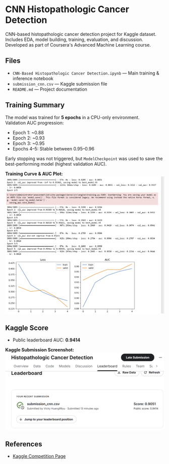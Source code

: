 # CNN Histopathologic Cancer Detection

CNN-based histopathologic cancer detection project for Kaggle dataset.  
Includes EDA, model building, training, evaluation, and discussion.  
Developed as part of Coursera's Advanced Machine Learning course.

## Files
- `CNN-Based Histopathologic Cancer Detection.ipynb` — Main training & inference notebook  
- `submission_cnn.csv` — Kaggle submission file  
- `README.md` — Project documentation  

## Training Summary
The model was trained for **5 epochs** in a CPU-only environment.  
Validation AUC progression:
- Epoch 1: ~0.88  
- Epoch 2: ~0.93  
- Epoch 3: ~0.95  
- Epochs 4–5: Stable between 0.95–0.96  

Early stopping was not triggered, but `ModelCheckpoint` was used to save the best-performing model (highest validation AUC).  

**Training Curve & AUC Plot:**  
![Training Curve](training_curve.png)  

## Kaggle Score
- Public leaderboard AUC: **0.9414**  

**Kaggle Submission Screenshot:**  
![Kaggle Score](kaggle_score.png)  

## References
- [Kaggle Competition Page](https://www.kaggle.com/competitions/histopathologic-cancer-detection/leaderboard#)
